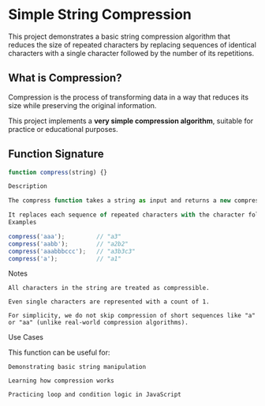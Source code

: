 # Simple String Compression

This project demonstrates a basic string compression algorithm that reduces the size of repeated characters by replacing sequences of identical characters with a single character followed by the number of its repetitions.

## What is Compression?

Compression is the process of transforming data in a way that reduces its size while preserving the original information.

This project implements a **very simple compression algorithm**, suitable for practice or educational purposes.

## Function Signature

```js
function compress(string) {}

Description

The compress function takes a string as input and returns a new compressed version of that string.

It replaces each sequence of repeated characters with the character followed by the number of times it appears consecutively.
Examples
```

```js
compress('aaa');         // "a3"
compress('aabb');        // "a2b2"
compress('aaabbbccc');   // "a3b3c3"
compress('a');           // "a1"
```
Notes

    All characters in the string are treated as compressible.

    Even single characters are represented with a count of 1.

    For simplicity, we do not skip compression of short sequences like "a" or "aa" (unlike real-world compression algorithms).

Use Cases

This function can be useful for:

    Demonstrating basic string manipulation

    Learning how compression works

    Practicing loop and condition logic in JavaScript